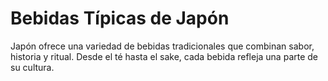 # Bebidas Típicas de Japón

Japón ofrece una variedad de bebidas tradicionales que combinan sabor, historia y ritual. Desde el té hasta el sake, cada bebida refleja una parte de su cultura.
